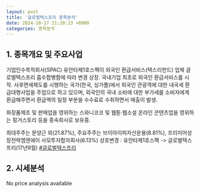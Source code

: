 ```yaml
---
layout: post
title: '글로벌텍스프리 종목분석'
date: 2024-10-27 21:20:23 +0900
categories: 종목분석
---
```


## 1. 종목개요 및 주요사업

기업인수목적회사(SPAC) 유안타제1호스팩이 외국인 환급서비스(텍스리펀드) 업체 글로벌텍스프리 흡수합병함에 따라 변경 상장. 국내기업 최초로 외국인 환급서비스를 시작. 사후면세제도를 시행하는 국가(한국, 싱가폴)에서 외국인 관광객에 대한 내국세 환급대행사업을 주업으로 하고 있으며, 외국인의 국내 소비에 대한 부가세를 소비자에게 환급해주면서 환급액의 일정 부분을 수수료로 수취하면서 매출이 발생.

화장품제조 및 판매업을 영위하는 스와니코코 및 웹툰·웹소설 온라인 콘텐츠업을 영위하는 핑거스토리 등을 종속회사로 보유중.

최대주주는 문양근 외(21.87%), 주요주주는 브이아이피자산운용(8.81%), 프리미어성장전략엠앤에이 사모투자합자회사(6.13%) 상호변경 : 유안타제1호스팩 -> 글로벌텍스프리(17년9월)
[#글로벌텍스프리](#)

## 2. 시세분석

No price analysis available
